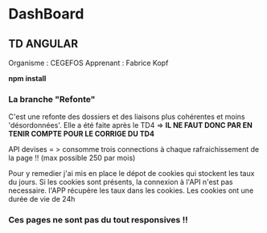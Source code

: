 # DashBoard
## TD ANGULAR 
Organisme : CEGEFOS
Apprenant : Fabrice Kopf

**npm install**

### La branche "Refonte"
C'est une refonte des dossiers et des liaisons plus cohérentes et moins 'désordonnées'.
Elle a été faite après le TD4 => **IL NE FAUT DONC PAR EN TENIR COMPTE POUR LE CORRIGE DU TD4**


API devises = > consomme trois connections à chaque rafraichissement de la page !! (max possible 250 par mois)

Pour y remedier j'ai mis en place le dépot de cookies qui stockent les taux du jours.
Si les cookies sont présents, la connexion à l'API n'est pas necessaire. l'APP récupère les taux dans les cookies.
Les cookies ont une durée de vie de 24h

### Ces pages ne sont pas du tout responsives !! 

